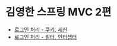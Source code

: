 # 김영한 스프링 MVC 2편
* [로그인 처리 - 쿠키, 세션](/Spring/MVC/mvc2/로그인처리-쿠키,세션.md)
* [로그인 처리 - 필터, 인터셉터](/Spring/MVC/mvc2/로그인처리-필터,인터셉터.md)